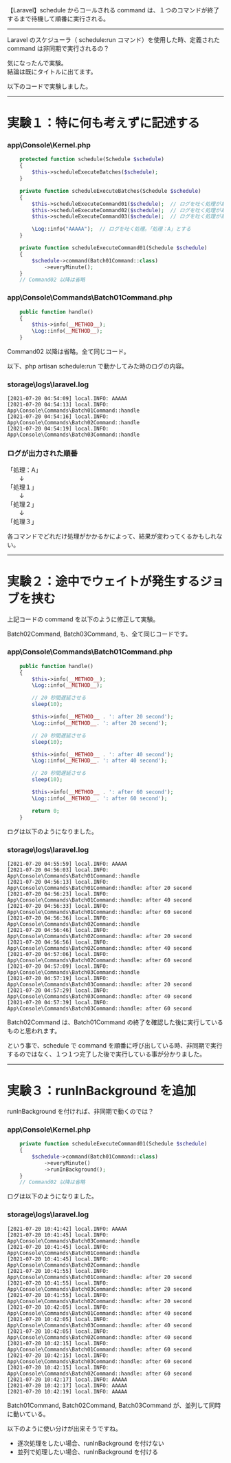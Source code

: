 【Laravel】schedule からコールされる command は、１つのコマンドが終了するまで待機して順番に実行される。


________________________________________________________________________________________________
Laravel のスケジューラ（ schedule:run コマンド）を使用した時、定義された command は非同期で実行されるの？  

気になったんで実験。  
結論は既にタイトルに出てます。  

以下のコードで実験しました。  

___________________________________________________________________________
# 実験１：特に何も考えずに記述する

### app\Console\Kernel.php
```php
    protected function schedule(Schedule $schedule)
    {
        $this->scheduleExecuteBatches($schedule);
    }

    private function scheduleExecuteBatches(Schedule $schedule)
    {
        $this->scheduleExecuteCommand01($schedule);  // ログを吐く処理がある（「処理１」とする）
        $this->scheduleExecuteCommand02($schedule);  // ログを吐く処理がある（「処理２」とする）
        $this->scheduleExecuteCommand03($schedule);  // ログを吐く処理がある（「処理３」とする）

        \Log::info("AAAAA");  // ログを吐く処理。「処理：A」とする
    }

    private function scheduleExecuteCommand01(Schedule $schedule)
    {
        $schedule->command(Batch01Command::class)
            ->everyMinute();
    }
    // Command02 以降は省略
```
### app\Console\Commands\Batch01Command.php
```php
    public function handle()
    {
        $this->info(__METHOD__);
        \Log::info(__METHOD__);
    }
```
Command02 以降は省略。全て同じコード。  

以下、php artisan schedule:run で動かしてみた時のログの内容。  

### storage\logs\laravel.log
```log
[2021-07-20 04:54:09] local.INFO: AAAAA  
[2021-07-20 04:54:13] local.INFO: App\Console\Commands\Batch01Command::handle  
[2021-07-20 04:54:16] local.INFO: App\Console\Commands\Batch02Command::handle  
[2021-07-20 04:54:19] local.INFO: App\Console\Commands\Batch03Command::handle  
```

### ログが出力された順番

「処理：A」  
　　↓  
「処理１」  
　　↓  
「処理２」  
　　↓  
「処理３」  

各コマンドでどれだけ処理がかかるかによって、結果が変わってくるかもしれない。  

___________________________________________________________________________
# 実験２：途中でウェイトが発生するジョブを挟む

上記コードの command を以下のように修正して実験。  

Batch02Command, Batch03Command, も、全て同じコードです。  

### app\Console\Commands\Batch01Command.php
```php
    public function handle()
    {
        $this->info(__METHOD__);
        \Log::info(__METHOD__);

        // 20 秒間遅延させる
        sleep(10);

        $this->info(__METHOD__ . ': after 20 second');
        \Log::info(__METHOD__. ': after 20 second');

        // 20 秒間遅延させる
        sleep(10);

        $this->info(__METHOD__ . ': after 40 second');
        \Log::info(__METHOD__. ': after 40 second');

        // 20 秒間遅延させる
        sleep(10);

        $this->info(__METHOD__ . ': after 60 second');
        \Log::info(__METHOD__. ': after 60 second');

        return 0;
    }
```


ログは以下のようになりました。  

### storage\logs\laravel.log
```log
[2021-07-20 04:55:59] local.INFO: AAAAA  
[2021-07-20 04:56:03] local.INFO: App\Console\Commands\Batch01Command::handle  
[2021-07-20 04:56:13] local.INFO: App\Console\Commands\Batch01Command::handle: after 20 second  
[2021-07-20 04:56:23] local.INFO: App\Console\Commands\Batch01Command::handle: after 40 second  
[2021-07-20 04:56:33] local.INFO: App\Console\Commands\Batch01Command::handle: after 60 second  
[2021-07-20 04:56:36] local.INFO: App\Console\Commands\Batch02Command::handle  
[2021-07-20 04:56:46] local.INFO: App\Console\Commands\Batch02Command::handle: after 20 second  
[2021-07-20 04:56:56] local.INFO: App\Console\Commands\Batch02Command::handle: after 40 second  
[2021-07-20 04:57:06] local.INFO: App\Console\Commands\Batch02Command::handle: after 60 second  
[2021-07-20 04:57:09] local.INFO: App\Console\Commands\Batch03Command::handle  
[2021-07-20 04:57:19] local.INFO: App\Console\Commands\Batch03Command::handle: after 20 second  
[2021-07-20 04:57:29] local.INFO: App\Console\Commands\Batch03Command::handle: after 40 second  
[2021-07-20 04:57:39] local.INFO: App\Console\Commands\Batch03Command::handle: after 60 second  
```
Batch02Command は、Batch01Command の終了を確認した後に実行しているものと思われます。  

という事で、schedule で command を順番に呼び出している時、非同期で実行するのではなく、１つ１つ完了した後で実行している事が分かりました。  

___________________________________________________________________________
# 実験３：runInBackground を追加

runInBackground を付ければ、非同期で動くのでは？

### app\Console\Kernel.php
```php
    private function scheduleExecuteCommand01(Schedule $schedule)
    {
        $schedule->command(Batch01Command::class)
            ->everyMinute()
            ->runInBackground();
    }
    // Command02 以降は省略
```

ログは以下のようになりました。  

### storage\logs\laravel.log
```log
[2021-07-20 10:41:42] local.INFO: AAAAA  
[2021-07-20 10:41:45] local.INFO: App\Console\Commands\Batch03Command::handle  
[2021-07-20 10:41:45] local.INFO: App\Console\Commands\Batch01Command::handle  
[2021-07-20 10:41:45] local.INFO: App\Console\Commands\Batch02Command::handle  
[2021-07-20 10:41:55] local.INFO: App\Console\Commands\Batch01Command::handle: after 20 second  
[2021-07-20 10:41:55] local.INFO: App\Console\Commands\Batch03Command::handle: after 20 second  
[2021-07-20 10:41:55] local.INFO: App\Console\Commands\Batch02Command::handle: after 20 second  
[2021-07-20 10:42:05] local.INFO: App\Console\Commands\Batch01Command::handle: after 40 second  
[2021-07-20 10:42:05] local.INFO: App\Console\Commands\Batch03Command::handle: after 40 second  
[2021-07-20 10:42:05] local.INFO: App\Console\Commands\Batch02Command::handle: after 40 second  
[2021-07-20 10:42:15] local.INFO: App\Console\Commands\Batch01Command::handle: after 60 second  
[2021-07-20 10:42:15] local.INFO: App\Console\Commands\Batch03Command::handle: after 60 second  
[2021-07-20 10:42:15] local.INFO: App\Console\Commands\Batch02Command::handle: after 60 second  
[2021-07-20 10:42:17] local.INFO: AAAAA  
[2021-07-20 10:42:17] local.INFO: AAAAA  
[2021-07-20 10:42:19] local.INFO: AAAAA  
```

Batch01Command, Batch02Command, Batch03Command が、並列して同時に動いている。  

以下のように使い分けが出来そうですね。

 * 逐次処理をしたい場合、runInBackground を付けない
 * 並列で処理したい場合、runInBackground を付ける

